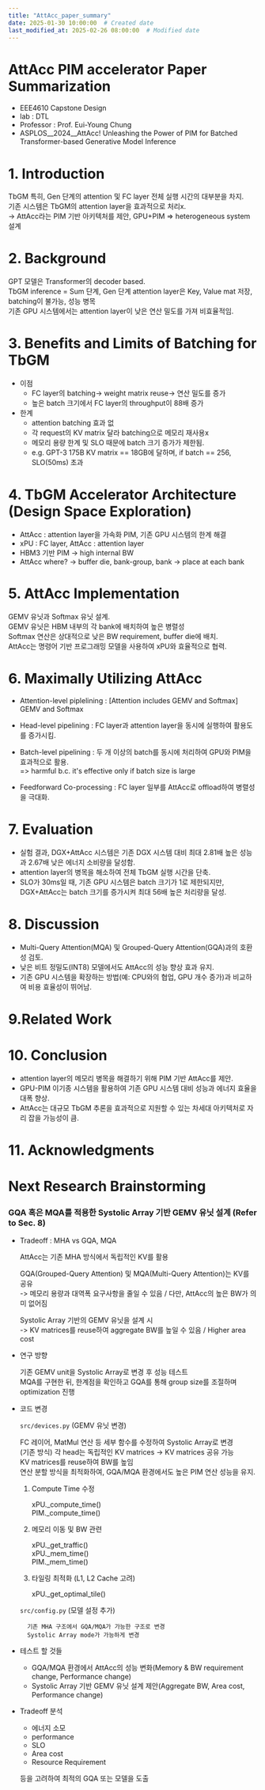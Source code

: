 ```yaml
---
title: "AttAcc_paper_summary"
date: 2025-01-30 10:00:00  # Created date
last_modified_at: 2025-02-26 08:00:00  # Modified date
---
```



# AttAcc PIM accelerator Paper Summarization
- EEE4610 Capstone Design
- lab : DTL
- Professor : Prof. Eui-Young Chung
- ASPLOS__2024__AttAcc! Unleashing the Power of PIM for Batched Transformer-based Generative Model Inference


# 1. Introduction
TbGM 특히, Gen 단계의 attention 및 FC layer 전체 실행 시간의 대부분을 차지.  
기존 시스템은 TbGM의 attention layer을 효과적으로 처리x.  
-> AttAcc라는 PIM 기반 아키텍처를 제안, GPU+PIM => heterogeneous system 설계  

# 2. Background
GPT 모델은 Transformer의 decoder based.  
TbGM inference = Sum 단계, Gen 단계
attention layer은 Key, Value mat 저장, batching이 불가능, 성능 병목  
기존 GPU 시스템에서는 attention layer이 낮은 연산 밀도를 가져 비효율적임.  

# 3. Benefits and Limits of Batching for TbGM
* 이점 
	* FC layer의 batching-> weight matrix reuse-> 연산 밀도를 증가  
	* 높은 batch 크기에서 FC layer의 throughput이 88배 증가  
* 한계
	* attention batching 효과 없  
	* 각 request의 KV matrix 달라 batching으로 메모리 재사용x  
	* 메모리 용량 한계 및 SLO 때문에 batch 크기 증가가 제한됨.  
	* e.g. GPT-3 175B KV matrix == 18GB에 달하며, if batch == 256, SLO(50ms) 초과  

# 4. TbGM Accelerator Architecture (Design Space Exploration)
* AttAcc : attention layer을 가속화 PIM, 기존 GPU 시스템의 한계 해결  
* xPU : FC layer, AttAcc : attention layer  
* HBM3 기반 PIM -> high internal BW  
* AttAcc where? -> buffer die, bank-group, bank -> place at each bank  

# 5. AttAcc Implementation
GEMV 유닛과 Softmax 유닛 설계.  
GEMV 유닛은 HBM 내부의 각 bank에 배치하여 높은 병렬성  
Softmax 연산은 상대적으로 낮은 BW requirement, buffer die에 배치.  
AttAcc는 명령어 기반 프로그래밍 모델을 사용하여 xPU와 효율적으로 협력.  

# 6. Maximally Utilizing AttAcc
* Attention-level piplelining : [Attention includes GEMV and Softmax]
GEMV and Softmax  

* Head-level pipelining : FC layer과 attention layer을 동시에 실행하여 
활용도를 증가시킴.

* Batch-level pipelining : 두 개 이상의 batch를 동시에 처리하여 
GPU와 PIM을 효과적으로 활용.  
=> harmful b.c. it's effective only if batch size is large  

* Feedforward Co-processing : FC layer 일부를 AttAcc로 offload하여 병렬성을 극대화.

# 7. Evaluation
* 실험 결과, DGX+AttAcc 시스템은 기존 DGX 시스템 대비 
최대 2.81배 높은 성능과 2.67배 낮은 에너지 소비량을 달성함.
* attention layer의 병목을 해소하여 전체 TbGM 실행 시간을 단축.
* SLO가 30ms일 때, 기존 GPU 시스템은 batch 크기가 1로 제한되지만, 
DGX+AttAcc는 batch 크기를 증가시켜 최대 56배 높은 처리량을 달성.

# 8. Discussion
* Multi-Query Attention(MQA) 및 Grouped-Query Attention(GQA)과의 호환성 검토.
* 낮은 비트 정밀도(INT8) 모델에서도 AttAcc의 성능 향상 효과 유지.
* 기존 GPU 시스템을 확장하는 방법(예: CPU와의 협업, GPU 개수 증가)과 비교하여 비용 효율성이 뛰어남.

# 9.Related Work

# 10. Conclusion
* attention layer의 메모리 병목을 해결하기 위해 PIM 기반 AttAcc를 제안.
* GPU-PIM 이기종 시스템을 활용하여 기존 GPU 시스템 대비 성능과 에너지 효율을 대폭 향상.
* AttAcc는 대규모 TbGM 추론을 효과적으로 지원할 수 있는 차세대 아키텍처로 자리 잡을 가능성이 큼.

# 11. Acknowledgments



# Next Research Brainstorming

### GQA 혹은 MQA를 적용한 Systolic Array 기반 GEMV 유닛 설계 (Refer to Sec. 8)

- Tradeoff : MHA vs GQA, MQA

	AttAcc는 기존 MHA 방식에서 독립적인 KV를 활용
	
	GQA(Grouped-Query Attention) 및 MQA(Multi-Query Attention)는 KV를 공유   
	-> 메모리 용량과 대역폭 요구사항을 줄일 수 있음 / 다만, AttAcc의 높은 BW가 의미 없어짐
	
	Systolic Array 기반의 GEMV 유닛을 설계 시  
	-> KV matrices를 reuse하여 aggregate BW를 높일 수 있음 / Higher area cost


- 연구 방향

	기존 GEMV unit을 Systolic Array로 변경 후 성능 테스트  
	MQA를 구현한 뒤, 한계점을 확인하고 GQA를 통해 group size를 조절하며 optimization 진행

- 코드 변경

	```src/devices.py``` (GEMV 유닛 변경)
	
	FC 레이어, MatMul 연산 등 세부 함수를 수정하여 Systolic Array로 변경  
	(기존 방식) 각 head는 독립적인 KV matrices -> KV matrices 공유 가능   
	KV matrices를 reuse하여 BW를 높임  
	연산 분할 방식을 최적화하여, GQA/MQA 환경에서도 높은 PIM 연산 성능을 유지.  

	1. Compute Time 수정
	
		xPU._compute_time()   
		PIM._compute_time()  
	
	2. 메모리 이동 및 BW 관련
	
		xPU._get_traffic()  
		xPU._mem_time()  
		PIM._mem_time()  
	
	3. 타일링 최적화 (L1, L2 Cache 고려)
	
		xPU._get_optimal_tile()   

	```src/config.py``` (모델 설정 추가)

		기존 MHA 구조에서 GQA/MQA가 가능한 구조로 변경  
		Systolic Array mode가 가능하게 변경

- 테스트 할 것들
	- GQA/MQA 환경에서 AttAcc의 성능 변화(Memory & BW requirement change, Performance change)
	- Systolic Array 기반 GEMV 유닛 설계 제안(Aggregate BW, Area cost, Performance change)

- Tradeoff 분석
	- 에너지 소모
	- performance
	- SLO
	- Area cost
	- Resource Requirement  

	등을 고려하여 최적의 GQA 또는 모델을 도출


